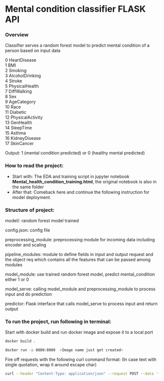 # Mental condition classifier FLASK API

### Overview
Classifier serves a random forest model to predict mental condition of a person based on input data

 0   HeartDisease      
 1   BMI               
 2   Smoking           
 3   AlcoholDrinking   
 4   Stroke            
 5   PhysicalHealth     
 7   DiffWalking       
 8   Sex               
 9   AgeCategory       
 10  Race              
 11  Diabetic          
 12  PhysicalActivity  
 13  GenHealth         
 14  SleepTime         
 15  Asthma             
 16  KidneyDisease     
 17  SkinCancer        

Output: 1 (mental condition predicted) or 0 (healthy mental predicted)
### How to read the project:
- Start with: The EDA and training script  in jupyter notebook **Mental_health_condition_training.html**, the original notebook is also in the same folder
- After that: Comeback here and continue the following instruction for model deployment.

### Structure of project:

model/: random forest model trained

config.json: config file

preprocessing_module: preprocessing module for incoming data including encoder and scaling

pipeline_modules: module to define fields in input and output request and the object req which contains all the features that can be passed among modules

model_module: use trained random forest model, predict mental_condition either 1 or 0

model_serve: calling model_module and preprocessing_module to process input and do prediction

predictor: Flask interface that calls model_serve to process input and return output

### To run the project, run following in terminal:
Start with docker build and run docker image and expose it to a local port
```bash
docker build .

docker run -p 8080:8080  <Image name just get created>
```

Fire off requests with the following curl command format: (In case text with single quotation, wrap it around escape char)
```bash
curl --header "Content-Type: application/json" --request POST --data '{"HeartDisease":"No","BMI":16.6,"Smoking":"Yes","AlcoholDrinking":"No","Stroke":"No","PhysicalHealth":3.0,"DiffWalking":"No","Sex":"Female","AgeCategory":"55-59","Race":"White","Diabetic":"Yes","PhysicalActivity":"Yes","GenHealth":"Verygood","SleepTime":5.0,"Asthma":"Yes","KidneyDisease":"No","SkinCancer":"Yes","Mental_condition":1}' http://0.0.0.0:8080/invocations | python -m json.tool
```
